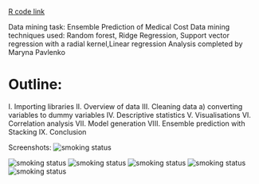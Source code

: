 [R code link](https://mpavlenk.github.io/Ensemble_Prediction_using_Stacking/Ensemble_Prediction_using_Stacking.html)

Data mining task: Ensemble Prediction of Medical Cost
Data mining techniques used: Random forest, Ridge Regression, Support vector regression with a radial kernel,Linear regression
Analysis completed by Maryna Pavlenko

# Outline:
I. Importing libraries
II. Overview of data
III. Cleaning data
a) converting variables to dummy variables
IV. Descriptive statistics
V. Visualisations
VI. Correlation analysis
VII. Model generation
VIII. Ensemble prediction with Stacking
IX. Conclusion

Screenshots:
<img src="https://mpavlenk.github.io/Prediction-of-Stroke/images1/age&charges.JPG" alt="smoking status">

<img src="https://mpavlenk.github.io/Prediction-of-Stroke/images1/bmi distribution.JPG" alt="smoking status">

<img src="https://mpavlenk.github.io/Prediction-of-Stroke/images1/BMI&charges.JPG" alt="smoking status">

<img src="https://mpavlenk.github.io/Prediction-of-Stroke/images1/charges by # of children.JPG" alt="smoking status">

<img src="https://mpavlenk.github.io/Prediction-of-Stroke/images1/correlation.JPG" alt="smoking status">

<img src="https://mpavlenk.github.io/Prediction-of-Stroke/images1/full pic.JPG" alt="smoking status">
